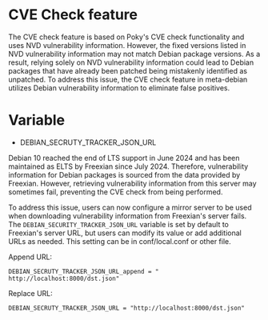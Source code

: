 # CVE Check feature

The CVE check feature is based on Poky's CVE check functionality and uses NVD vulnerability information. However, the fixed versions listed in NVD vulnerability information may not match Debian package versions. As a result, relying solely on NVD vulnerability information could lead to Debian packages that have already been patched being mistakenly identified as unpatched. To address this issue, the CVE check feature in meta-debian utilizes Debian vulnerability information to eliminate false positives.

# Variable

- DEBIAN\_SECRUTY\_TRACKER\_JSON\_URL

Debian 10 reached the end of LTS support in June 2024 and has been maintained as ELTS by Freexian since July 2024. Therefore, vulnerability information for Debian packages is sourced from the data provided by Freexian. However, retrieving vulnerability information from this server may sometimes fail, preventing the CVE check from being performed.

To address this issue, users can now configure a mirror server to be used when downloading vulnerability information from Freexian's server fails. The ```DEBIAN_SECURITY_TRACKER_JSON_URL``` variable is set by default to Freexian's server URL, but users can modify its value or add additional URLs as needed. This setting can be in conf/local.conf or other file.

Append URL:

```
DEBIAN_SECRUTY_TRACKER_JSON_URL_append = " http://localhost:8000/dst.json"
```

Replace URL:

```
DEBIAN_SECRUTY_TRACKER_JSON_URL = "http://localhost:8000/dst.json"
```


